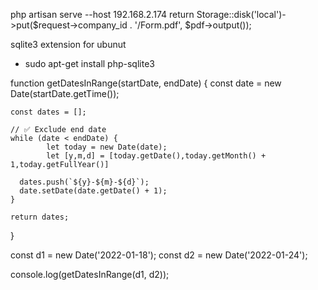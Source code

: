 php artisan serve --host 192.168.2.174
return Storage::disk('local')->put($request->company_id . '/Form.pdf', $pdf->output());

sqlite3 extension for ubunut
  - sudo apt-get install php-sqlite3

function getDatesInRange(startDate, endDate) {
    const date = new Date(startDate.getTime());
  
    const dates = [];
  
    // ✅ Exclude end date
    while (date < endDate) {
            let today = new Date(date);
            let [y,m,d] = [today.getDate(),today.getMonth() + 1,today.getFullYear()]

      dates.push(`${y}-${m}-${d}`);
      date.setDate(date.getDate() + 1);
    }
  
    return dates;
  }
  
  const d1 = new Date('2022-01-18');
  const d2 = new Date('2022-01-24');
  
  console.log(getDatesInRange(d1, d2));

